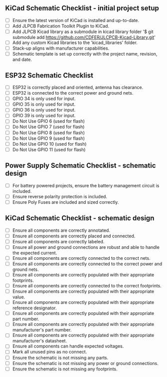## KiCad Schematic Checklist - initial project setup

- [ ] Ensure the latest version of KiCad is installed and up-to-date.
- [ ] Add JLPCB Fabrication Toolkit Plugin to KiCad.
- [ ] Add JLPCB Kicad library as a submodule in kicad library folder '$ git submodule add https://github.com/CDFER/JLCPCB-Kicad-Library.git'
- [ ] Add any custom Kicad libraries to the 'kicad_libraries' folder.
- [ ] Stack-up aligns with manufacturer capabilities.
- [ ] Schematic template is set up correctly with the project name, revision, and date.

## ESP32 Schematic Checklist

- [ ] ESP32 is correctly placed and oriented, antenna has clearance.
- [ ] ESP32 is connected to the correct power and ground nets.
- [ ] GPIO 34 is only used for input.
- [ ] GPIO 35 is only used for input.
- [ ] GPIO 36 is only used for input.
- [ ] GPIO 39 is only used for input.
- [ ] Do Not Use GPIO 6 (used for flash)
- [ ] Do Not Use GPIO 7 (used for flash)
- [ ] Do Not Use GPIO 8 (used for flash)
- [ ] Do Not Use GPIO 9 (used for flash)
- [ ] Do Not Use GPIO 10 (used for flash)
- [ ] Do Not Use GPIO 11 (used for flash)

## Power Supply Schematic Checklist - schematic design

- [ ] For battery powered projects, ensure the battery management circuit is included.
- [ ] Ensure reverse polarity protection is included.
- [ ] Ensure Poly Fuses are included and sized correctly.

## KiCad Schematic Checklist - schematic design

- [ ] Ensure all components are correctly annotated.
- [ ] Ensure all components are correctly placed and connected.
- [ ] Ensure all components are correctly labeled.
- [ ] Ensure all power and ground connections are robust and able to handle the expected current.
- [ ] Ensure all components are correctly connected to the correct nets.
- [ ] Ensure all components are correctly connected to the correct power and ground nets.
- [ ] Ensure all components are correctly populated with their appropriate footprints.
- [ ] Ensure all components are correctly connected to the correct footprints.
- [ ] Ensure all components are correctly populated with their appropriate value.
- [ ] Ensure all components are correctly populated with their appropriate reference designator.
- [ ] Ensure all components are correctly populated with their appropriate part number.
- [ ] Ensure all components are correctly populated with their appropriate manufacturer's part number.
- [ ] Ensure all components are correctly populated with their appropriate manufacturer's datasheet.
- [ ] Ensure all components can handle expected voltages.
- [ ] Mark all unused pins as no connect.
- [ ] Ensure the schematic is not missing any parts.
- [ ] Ensure the schematic is not missing any power or ground connections.
- [ ] Ensure the schematic is not missing any footprints.
